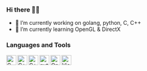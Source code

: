 ### Hi there 👋🏼


- 🔭 I’m currently working on golang, python, C, C++
- 🌱 I’m currently learning OpenGL & DirectX


### Languages and Tools
<img align="left" alt="C" width="26px" src="https://api.iconify.design/logos:c.svg" />
<img align="left" alt="C++" width="26px" src="https://api.iconify.design/logos:c-plusplus.svg" />
<img align="left" alt="C++" width="26px" src="https://api.iconify.design/logos:go.svg" />
<img align="left" alt="python" width="26px" src="https://api.iconify.design/logos:python.svg" />
<img align="left" alt="OpenGL" width="26px" src="https://api.iconify.design/logos:opengl.svg" />
<img align="left" alt="VisualStudio" width="26px" src="https://api.iconify.design/logos:visual-studio.svg" />

<!--
**Ru7w1k/Ru7w1k** is a ✨ _special_ ✨ repository because its `README.md` (this file) appears on your GitHub profile.

Here are some ideas to get you started:

- 🔭 I’m currently working on ...
- 🌱 I’m currently learning ...
- 👯 I’m looking to collaborate on ...
- 🤔 I’m looking for help with ...
- 💬 Ask me about ...
- 📫 How to reach me: ...
- 😄 Pronouns: ...
- ⚡ Fun fact: ...
-->
